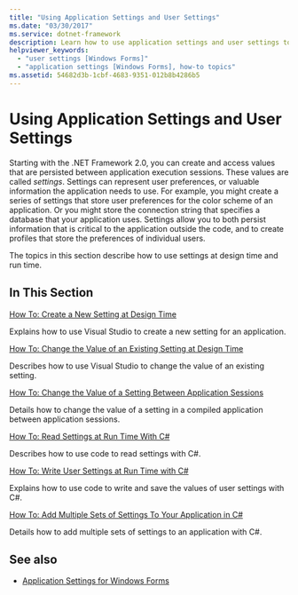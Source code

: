```yaml
---
title: "Using Application Settings and User Settings"
ms.date: "03/30/2017"
ms.service: dotnet-framework
description: Learn how to use application settings and user settings to create and access values that are persisted between application execution sessions.
helpviewer_keywords: 
  - "user settings [Windows Forms]"
  - "application settings [Windows Forms], how-to topics"
ms.assetid: 54682d3b-1cbf-4683-9351-012b8b4286b5
---
```

# Using Application Settings and User Settings

Starting with the .NET Framework 2.0, you can create and access values that are persisted between application execution sessions. These values are called *settings*. Settings can represent user preferences, or valuable information the application needs to use. For example, you might create a series of settings that store user preferences for the color scheme of an application. Or you might store the connection string that specifies a database that your application uses. Settings allow you to both persist information that is critical to the application outside the code, and to create profiles that store the preferences of individual users.  
  
The topics in this section describe how to use settings at design time and run time.  
  
## In This Section  

[How To: Create a New Setting at Design Time](how-to-create-a-new-setting-at-design-time.md)  
  
Explains how to use Visual Studio to create a new setting for an application.  
  
[How To: Change the Value of an Existing Setting at Design Time](how-to-change-the-value-of-an-existing-setting-at-design-time.md)  
  
Describes how to use Visual Studio to change the value of an existing setting.  
  
[How To: Change the Value of a Setting Between Application Sessions](how-to-change-the-value-of-a-setting-between-application-sessions.md)  
  
Details how to change the value of a setting in a compiled application between application sessions.  
  
[How To: Read Settings at Run Time With C#](how-to-read-settings-at-run-time-with-csharp.md)  
  
Describes how to use code to read settings with C#.  
  
[How To: Write User Settings at Run Time with C#](how-to-write-user-settings-at-run-time-with-csharp.md)  
  
Explains how to use code to write and save the values of user settings with C#.  
  
[How To: Add Multiple Sets of Settings To Your Application in C#](how-to-add-multiple-sets-of-settings-to-your-application-in-csharp.md)  
  
Details how to add multiple sets of settings to an application with C#.  
  
## See also

- [Application Settings for Windows Forms](application-settings-for-windows-forms.md)
